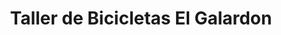 ---
title: "Taller de Bicicletas El Galardon"
url: /zona-19-ciudad-de-guatemala/taller-de-bicicletas-el-galardon/
shop: general
---